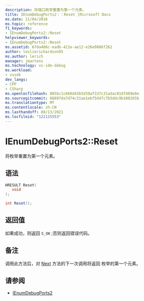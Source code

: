 ```yaml
---
description: 将端口枚举重置为第一个元素。
title: IEnumDebugPorts2：：Reset |Microsoft Docs
ms.date: 11/04/2016
ms.topic: reference
f1_keywords:
- IEnumDebugPorts2::Reset
helpviewer_keywords:
- IEnumDebugPorts2::Reset
ms.assetid: 67da406c-eadb-421e-ae12-e26e9866f262
author: leslierichardson95
ms.author: lerich
manager: jmartens
ms.technology: vs-ide-debug
ms.workload:
- vssdk
dev_langs:
- CPP
- CSharp
ms.openlocfilehash: 885bc1c660d43b5d39af337c31adac81df409e8e
ms.sourcegitcommit: 68897da7d74c31ae1ebf5d47c7b5ddc9b108265b
ms.translationtype: MT
ms.contentlocale: zh-CN
ms.lasthandoff: 08/13/2021
ms.locfileid: "122125553"
---
```

# <a name="ienumdebugports2reset"></a>IEnumDebugPorts2::Reset
将枚举重置为第一个元素。

## <a name="syntax"></a>语法

```cpp
HRESULT Reset(
   void
);
```

```csharp
int Reset();
```

## <a name="return-value"></a>返回值
 如果成功，则返回 `S_OK` ;否则返回错误代码。

## <a name="remarks"></a>备注
 调用此方法后，对 [Next](../../../extensibility/debugger/reference/ienumdebugports2-next.md) 方法的下一次调用将返回 枚举的第一个元素。

## <a name="see-also"></a>请参阅
- [IEnumDebugPorts2](../../../extensibility/debugger/reference/ienumdebugports2.md)

